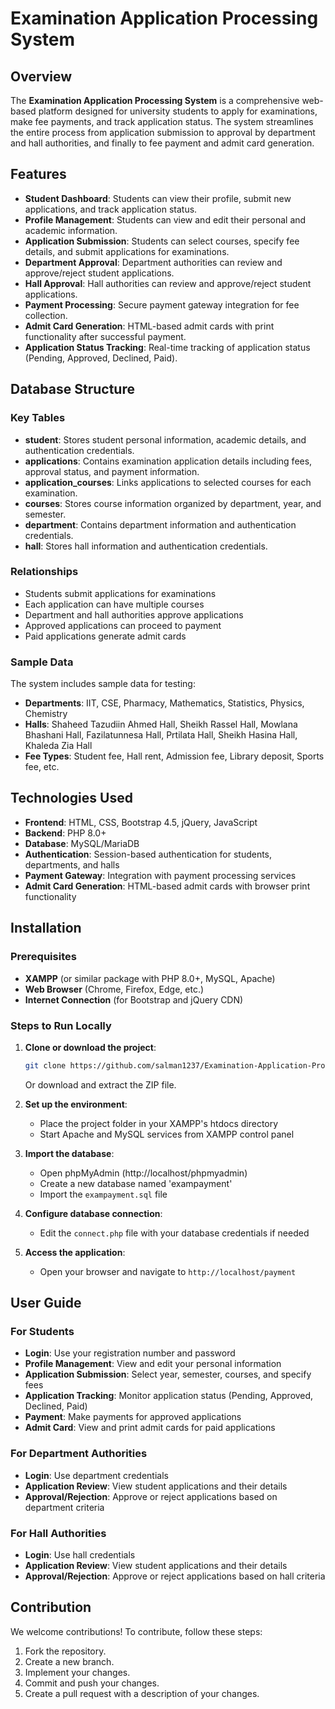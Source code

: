 # Examination Application Processing System

## Overview

The **Examination Application Processing System** is a comprehensive web-based platform designed for university students to apply for examinations, make fee payments, and track application status. The system streamlines the entire process from application submission to approval by department and hall authorities, and finally to fee payment and admit card generation.

## Features

* **Student Dashboard**: Students can view their profile, submit new applications, and track application status.
* **Profile Management**: Students can view and edit their personal and academic information.
* **Application Submission**: Students can select courses, specify fee details, and submit applications for examinations.
* **Department Approval**: Department authorities can review and approve/reject student applications.
* **Hall Approval**: Hall authorities can review and approve/reject student applications.
* **Payment Processing**: Secure payment gateway integration for fee collection.
* **Admit Card Generation**: HTML-based admit cards with print functionality after successful payment.
* **Application Status Tracking**: Real-time tracking of application status (Pending, Approved, Declined, Paid).

## Database Structure

### Key Tables

* **student**: Stores student personal information, academic details, and authentication credentials.
* **applications**: Contains examination application details including fees, approval status, and payment information.
* **application_courses**: Links applications to selected courses for each examination.
* **courses**: Stores course information organized by department, year, and semester.
* **department**: Contains department information and authentication credentials.
* **hall**: Stores hall information and authentication credentials.

### Relationships

* Students submit applications for examinations
* Each application can have multiple courses
* Department and hall authorities approve applications
* Approved applications can proceed to payment
* Paid applications generate admit cards

### Sample Data

The system includes sample data for testing:

* **Departments**: IIT, CSE, Pharmacy, Mathematics, Statistics, Physics, Chemistry
* **Halls**: Shaheed Tazudiin Ahmed Hall, Sheikh Rassel Hall, Mowlana Bhashani Hall, Fazilatunnesa Hall, Prtilata Hall, Sheikh Hasina Hall, Khaleda Zia Hall
* **Fee Types**: Student fee, Hall rent, Admission fee, Library deposit, Sports fee, etc.

## Technologies Used

* **Frontend**: HTML, CSS, Bootstrap 4.5, jQuery, JavaScript
* **Backend**: PHP 8.0+
* **Database**: MySQL/MariaDB
* **Authentication**: Session-based authentication for students, departments, and halls
* **Payment Gateway**: Integration with payment processing services
* **Admit Card Generation**: HTML-based admit cards with browser print functionality

## Installation

### Prerequisites

* **XAMPP** (or similar package with PHP 8.0+, MySQL, Apache)
* **Web Browser** (Chrome, Firefox, Edge, etc.)
* **Internet Connection** (for Bootstrap and jQuery CDN)

### Steps to Run Locally

1. **Clone or download the project**:
   ```bash
   git clone https://github.com/salman1237/Examination-Application-Processing-System

   ```
   Or download and extract the ZIP file.

2. **Set up the environment**:
   * Place the project folder in your XAMPP's htdocs directory
   * Start Apache and MySQL services from XAMPP control panel

3. **Import the database**:
   * Open phpMyAdmin (http://localhost/phpmyadmin)
   * Create a new database named 'exampayment'
   * Import the `exampayment.sql` file

4. **Configure database connection**:
   * Edit the `connect.php` file with your database credentials if needed

5. **Access the application**:
   * Open your browser and navigate to `http://localhost/payment`

## User Guide

### For Students

* **Login**: Use your registration number and password
* **Profile Management**: View and edit your personal information
* **Application Submission**: Select year, semester, courses, and specify fees
* **Application Tracking**: Monitor application status (Pending, Approved, Declined, Paid)
* **Payment**: Make payments for approved applications
* **Admit Card**: View and print admit cards for paid applications

### For Department Authorities

* **Login**: Use department credentials
* **Application Review**: View student applications and their details
* **Approval/Rejection**: Approve or reject applications based on department criteria

### For Hall Authorities

* **Login**: Use hall credentials
* **Application Review**: View student applications and their details
* **Approval/Rejection**: Approve or reject applications based on hall criteria

## Contribution

We welcome contributions! To contribute, follow these steps:

1. Fork the repository.
2. Create a new branch.
3. Implement your changes.
4. Commit and push your changes.
5. Create a pull request with a description of your changes.
